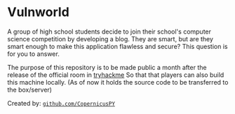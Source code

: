 # Vulnworld
A group of high school students decide to join their school's computer science competition by developing a blog. 
They are smart, but are they smart enough to make this application flawless and secure? This question is for you to answer.

The purpose of this repository is to be made public a month after the release of the official room in 
[tryhackme](https://tryhackme.com)
So that that players can also build this machine locally.
(As of now it holds the source code to be transferred to the box/server)

Created by: [`github.com/CopernicusPY`](https://github.com/CopernicusPY/)
